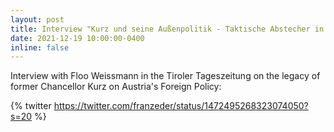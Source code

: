 ```yaml
---
layout: post
title: Interview "Kurz und seine Außenpolitik - Taktische Abstecher in Europas Schmuddelecke"
date: 2021-12-19 10:00:00-0400
inline: false
---
```


Interview with Floo Weissmann in the Tiroler Tageszeitung on the legacy of former Chancellor Kurz on Austria's Foreign Policy:

{% twitter https://twitter.com/franzeder/status/1472495268323074050?s=20 %}
